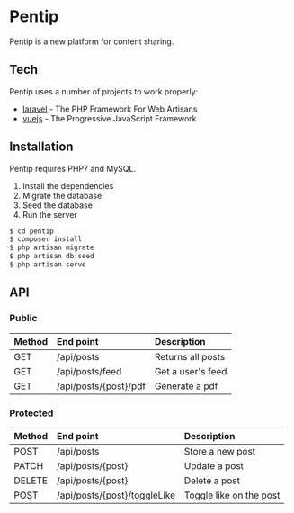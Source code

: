 # Pentip

Pentip is a new platform for content sharing.

## Tech

Pentip uses a number of projects to work properly:

* [laravel] - The PHP Framework For Web Artisans  
* [vuejs] - The Progressive JavaScript Framework

## Installation

Pentip requires PHP7 and MySQL.

1) Install the dependencies
2) Migrate the database
3) Seed the database
4) Run the server

```sh
$ cd pentip
$ composer install
$ php artisan migrate
$ php artisan db:seed
$ php artisan serve
```

## API

### Public
| Method | End point    | Description
|--------|:-------------|:------------
| GET    | /api/posts    | Returns all posts
| GET    | /api/posts/feed | Get a user's feed
| GET    | /api/posts/{post}/pdf | Generate a pdf

### Protected
| Method | End point    | Description
|--------|:-------------|:------------
| POST    | /api/posts | Store a new post
| PATCH    | /api/posts/{post} | Update a post
| DELETE    | /api/posts/{post} | Delete a post
| POST    | /api/posts/{post}/toggleLike | Toggle like on the post

   [laravel]: <https://laravel.com>
   [vuejs]: <https://vuejs.org/>
